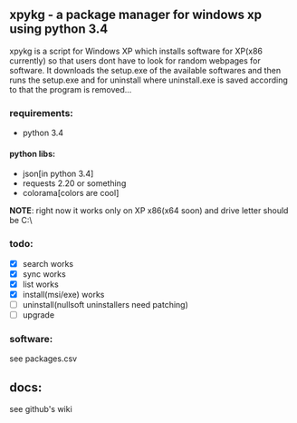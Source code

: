 ## xpykg - a package manager for windows xp using python 3.4
xpykg is a script for Windows XP which installs software for XP(x86 currently) so that users dont have to look for random webpages for software. It downloads the setup.exe of the available softwares and then runs the setup.exe and for uninstall where uninstall.exe is saved according to that the program is removed...

### requirements:
- python 3.4

#### python libs:
- json[in python 3.4]
- requests 2.20 or something
- colorama[colors are cool]

**NOTE**: right now it works only on XP x86(x64 soon) and drive letter should be C:\

### todo:
- [x] search works
- [x] sync works
- [x] list works
- [x] install(msi/exe) works
- [ ] uninstall(nullsoft uninstallers need patching)
- [ ] upgrade    

### software:
see packages.csv

## docs:
see github's wiki
